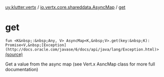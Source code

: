 [uy.klutter.vertx](../index.md) / [io.vertx.core.shareddata.AsyncMap](index.md) / [get](.)


# get
`fun <K&nbsp;:&nbsp;Any, V> AsyncMap<K,&nbsp;V>.get(key:&nbsp;K): Promise<V,&nbsp;[Exception](http://docs.oracle.com/javase/6/docs/api/java/lang/Exception.html)>` [(source)](https://github.com/kohesive/klutter/blob/master/vertx3-jdk8/src/main/kotlin/uy/klutter/vertx/VertxSharedData.kt#L110)

Get a value from the async map (see Vert.x AsncMap class for more full documentation)


